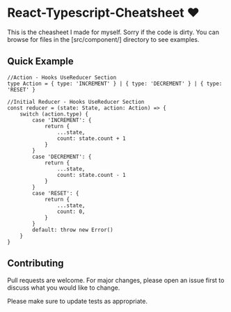 
# React-Typescript-Cheatsheet ♥️
This is the cheasheet I made for myself. Sorry if the code is dirty. You can browse for files in the [src/component/] directory to see examples.

## Quick Example

```tsx
//Action - Hooks UseReducer Section
type Action = { type: 'INCREMENT' } | { type: 'DECREMENT' } | { type: 'RESET' }

//Initial Reducer - Hooks UseReducer Section
const reducer = (state: State, action: Action) => {
    switch (action.type) {
        case 'INCREMENT': {
            return {
                ...state,
                count: state.count + 1
            }
        }
        case 'DECREMENT': {
            return {
                ...state,
                count: state.count - 1
            }
        }
        case 'RESET': {
            return {
                ...state,
                count: 0,
            }
        }
        default: throw new Error()
    }
}

```

## Contributing
Pull requests are welcome. For major changes, please open an issue first to discuss what you would like to change.

Please make sure to update tests as appropriate.
